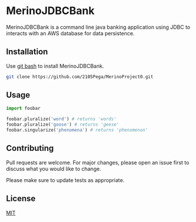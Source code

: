 # MerinoJDBCBank

MerinoJDBCBank is a command line java banking application using JDBC to interacts with an AWS database for data persistence. 

## Installation

Use [git bash](https://git-scm.com/downloads) to install MerinoJDBCBank.

```bash
git clone https://github.com/2105Pega/MerinoProject0.git
```

## Usage

```python
import foobar

foobar.pluralize('word') # returns 'words'
foobar.pluralize('goose') # returns 'geese'
foobar.singularize('phenomena') # returns 'phenomenon'
```

## Contributing
Pull requests are welcome. For major changes, please open an issue first to discuss what you would like to change.

Please make sure to update tests as appropriate.

## License
[MIT](https://choosealicense.com/licenses/mit/)